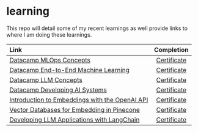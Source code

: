 # learning
This repo will detail some of my recent learnings as well provide links to where I am doing these learnings.

| Link |  Completion  |
|:-----|:--------:|
| [Datacamp MLOps Concepts](https://app.datacamp.com/learn/courses/mlops-concepts)   | [Certificate](https://www.datacamp.com/completed/statement-of-accomplishment/course/4f4cb30d995177391b81675a9da3c81f23288f2f) |
| [Datacamp End-to-End Machine Learning](https://app.datacamp.com/learn/courses/end-to-end-machine-learning)   |  [Certificate](https://www.datacamp.com/completed/statement-of-accomplishment/course/3986bc0b8708794ab455ea1099cafc1a8b275db9)  |
| [Datacamp LLM Concepts](https://app.datacamp.com/learn/courses/llmops-concepts) | [Certificate](https://www.datacamp.com/completed/statement-of-accomplishment/course/f99e8377dcbb68f04506faf5a5ed39da623e38e5) |
| [Datacamp Developing AI Systems](https://app.datacamp.com/learn/courses/developing-ai-systems-with-the-openai-api) | [Certificate](https://www.datacamp.com/completed/statement-of-accomplishment/course/7b4b81976771fdf54621078d6db80f0487c38f01) |
| [Introduction to Embeddings with the OpenAI API](https://app.datacamp.com/learn/courses/developing-ai-systems-with-the-openai-api) | [Certificate](https://www.datacamp.com/completed/statement-of-accomplishment/course/5251f5accddbcd4c6ad063447e1cf53bffd86b0f) |
| [Vector Databases for Embedding in Pinecone](https://app.datacamp.com/learn/courses/vector-databases-for-embeddings-with-pinecone) | [Certificate](https://www.datacamp.com/completed/statement-of-accomplishment/course/3031edbd1b393380c0e798dfe3b7f37349df4905) |
| [Developing LLM Applications with LangChain](https://app.datacamp.com/learn/courses/developing-llm-applications-with-langchain) | [Certificate](https://www.datacamp.com/completed/statement-of-accomplishment/course/86bb0660c979f1af692cb5f520caa1c30b8f91b6) |
